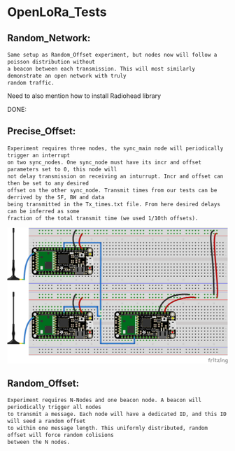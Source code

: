 # OpenLoRa_Tests

## Random_Network:
	Same setup as Random_Offset experiment, but nodes now will follow a poisson distribution without
	a beacon between each transmission. This will most similarly demonstrate an open network with truly
	random traffic.

Need to also mention how to install Radiohead library

DONE:

## Precise_Offset:
	Experiment requires three nodes, the sync_main node will periodically trigger an interrupt
	on two sync_nodes. One sync_node must have its incr and offset parameters set to 0, this node will
	not delay transmission on receiving an inturrupt. Incr and offset can then be set to any desired
	offset on the other sync_node. Transmit times from our tests can be derrived by the SF, BW and data
	being transmitted in the Tx_times.txt file. From here desired delays can be inferred as some
	fraction of the total transmit time (we used 1/10th offsets).

![Alt text](Data/Wiring.png?raw=true "Title")

## Random_Offset:
	Experiment requires N-Nodes and one beacon node. A beacon will periodically trigger all nodes
	to transmit a message. Each node will have a dedicated ID, and this ID will seed a random offset
	to within one message length. This uniformly distributed, random offset will force random colisions
	between the N nodes.